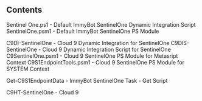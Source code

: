 ## Contents

Sentinel One.ps1 - Default ImmyBot SentinelOne Dynamic Integration Script
SentinelOne.psm1 - Default ImmyBot SentinelOne PS Module

C9DI-SentinelOne - Cloud 9 Dynamic Integration for SentinelOne
C9DIS-SentinelOne - Cloud 9 Dynamic Integration Script for SentinelOne
C9SentinelOne.psm1 - Cloud 9 SentinelOne PS Module for Metasript Context
C9S1EndpointTools.psm1 - Cloud 9 SentinelOne PS Module for SYSTEM Context

Get-C9S1EndpointData - ImmyBot SentinelOne Task - Get Script

C9HT-SentinelOne - Cloud 9 
